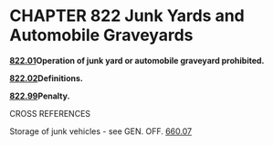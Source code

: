 CHAPTER 822 Junk Yards and Automobile Graveyards
================================================

[**822.01**](39c8a276.html)**Operation of junk yard or automobile
graveyard prohibited.**

[**822.02**](39cb3a5f.html)**Definitions.**

[**822.99**](39d50eca.html)**Penalty.**

CROSS REFERENCES

Storage of junk vehicles - see GEN. OFF. [660.07](35a81684.html)
